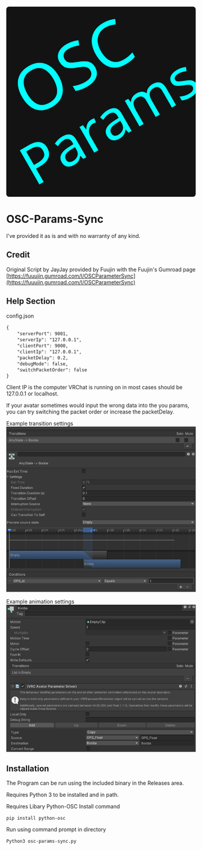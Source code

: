 ![OSC Params logo](./assets/icon.svg)
# OSC-Params-Sync

I've provided it as is and with no warranty of any kind.

## Credit

Original Script by JayJay provided by Fuujin with the Fuujin's Gumroad page [https://fuuujin.gumroad.com/l/OSCParameterSync](https://fuuujin.gumroad.com/l/OSCParameterSync)

## Help Section

config.json

```
{
    "serverPort": 9001,
    "serverIp": "127.0.0.1",
    "clientPort": 9000,
    "clientIp": "127.0.0.1",
    "packetDelay": 0.2,
    "debugMode": false,
    "switchPacketOrder": false
}
```
Client IP is the computer VRChat is running on in most cases should be 127.0.0.1 or localhost.

If your avatar sometimes would input the wrong data into the you params, you can try switching the packet order or increase the packetDelay.

Example transition settings
![Transition settings](./assets/Unity_Transition.png)

Example animation settings
![Animation settings](./assets/Unity_Animation.png)

## Installation
The Program can be run using the included binary in the Releases area.

Requires Python 3 to be installed and in path.

Requires Libary Python-OSC
Install command
```
pip install python-osc
```

Run using command prompt in directory
```
Python3 osc-params-sync.py
```


